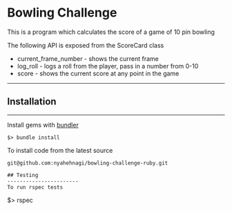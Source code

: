 # Bowling Challenge

This is a program which calculates the score of a game of 10 pin bowling

The following API is exposed from the ScoreCard class

* current_frame_number - shows the current frame
* log_roll - logs a roll from the player, pass in a number from 0-10
* score - shows the current score at any point in the game

----------------------
## Installation
----------------------
Install gems with [bundler](https://bundler.io/ "bundler") 
~~~~
$> bundle install 
~~~~
To install code from the latest source
~~~~
git@github.com:nyahehnagi/bowling-challenge-ruby.git

## Testing
-----------------------
To run rspec tests
~~~~
$> rspec
~~~~